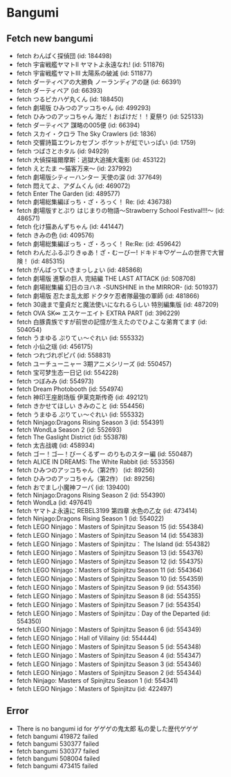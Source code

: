# Bangumi
## Fetch new bangumi
- fetch わんぱく探偵団 (id: 184498)
- fetch 宇宙戦艦ヤマトII ヤマトよ永遠なれ! (id: 511876)
- fetch 宇宙戦艦ヤマトIII 太陽系の破滅 (id: 511877)
- fetch ダーティペアの大勝負 ノーランディアの謎 (id: 66391)
- fetch ダーティペア (id: 66393)
- fetch つるピカハゲ丸くん (id: 188450)
- fetch 劇場版 ひみつのアッコちゃん (id: 499293)
- fetch ひみつのアッコちゃん 海だ！おばけだ！！夏祭り (id: 525133)
- fetch ダーティペア 謀略の005便 (id: 66394)
- fetch スカイ・クロラ The Sky Crawlers (id: 1836)
- fetch 交響詩篇エウレカセブン ポケットが虹でいっぱい (id: 1759)
- fetch つばさとホタル (id: 94929)
- fetch 大偵探福爾摩斯：逃獄大追捕大電影 (id: 453122)
- fetch えとたま ～猫客万来～ (id: 237992)
- fetch 劇場版シティーハンター 天使の涙 (id: 377649)
- fetch 悶えてよ、アダムくん (id: 469072)
- fetch Enter The Garden (id: 489577)
- fetch 劇場総集編ぼっち・ざ・ろっく！ Re: (id: 436738)
- fetch 劇場版すとぷり はじまりの物語～Strawberry School Festival!!!～ (id: 486571)
- fetch 化け猫あんずちゃん (id: 441447)
- fetch きみの色 (id: 409576)
- fetch 劇場総集編ぼっち・ざ・ろっく！ Re:Re: (id: 459642)
- fetch わんだふるぷりきゅあ！ざ・むーびー! ドキドキ♡ゲームの世界で大冒険！ (id: 485315)
- fetch がんばっていきまっしょい (id: 485868)
- fetch 劇場版 進撃の巨人 完結編 THE LAST ATTACK (id: 508708)
- fetch 劇場総集編 幻日のヨハネ -SUNSHINE in the MIRROR- (id: 501937)
- fetch 劇場版 忍たま乱太郎 ドクタケ忍者隊最強の軍師 (id: 481866)
- fetch 30歳まで童貞だと魔法使いになれるらしい 特別編集版 (id: 487209)
- fetch OVA SK∞ エスケーエイト EXTRA PART (id: 396229)
- fetch 白豚貴族ですが前世の記憶が生えたのでひよこな弟育てます (id: 504054)
- fetch うまゆる ぷりてぃ～ぐれい (id: 555332)
- fetch 小仙之瑶 (id: 456175)
- fetch つれづれポピパ (id: 558831)
- fetch ユーチューニャー 3期アニメシリーズ (id: 550457)
- fetch 宝可梦生态一日记 (id: 554228)
- fetch つぼみみ (id: 554973)
- fetch Dream Photobooth (id: 554974)
- fetch 神印王座剧场版 伊莱克斯传奇 (id: 492121)
- fetch きかせてほしい きみのこと (id: 554456)
- fetch うまゆる ぷりてぃ～ぐれい (id: 555332)
- fetch Ninjago:Dragons Rising Season 3 (id: 554391)
- fetch WondLa Season 2 (id: 552693)
- fetch The Gaslight District (id: 553878)
- fetch 太古战魂 (id: 458934)
- fetch ゴー！ゴ―！びーくるずー のりものスター編 (id: 550487)
- fetch ALICE IN DREAMS: The White Rabbit (id: 553356)
- fetch ひみつのアッコちゃん（第2作） (id: 89256)
- fetch ひみつのアッコちゃん（第2作） (id: 89256)
- fetch おでまし小魔神フーパ (id: 139400)
- fetch Ninjago:Dragons Rising Season 2 (id: 554390)
- fetch WondLa (id: 497641)
- fetch ヤマトよ永遠に REBEL3199 第四章 水色の乙女 (id: 473414)
- fetch Ninjago:Dragons Rising Season 1 (id: 554022)
- fetch LEGO Ninjago：Masters of Spinjitzu Season 15 (id: 554384)
- fetch LEGO Ninjago：Masters of Spinjitzu Season 14 (id: 554383)
- fetch LEGO Ninjago：Masters of Spinjitzu： The Island (id: 554382)
- fetch LEGO Ninjago：Masters of Spinjitzu Season 13 (id: 554376)
- fetch LEGO Ninjago：Masters of Spinjitzu Season 12 (id: 554375)
- fetch LEGO Ninjago：Masters of Spinjitzu Season 11 (id: 554364)
- fetch LEGO Ninjago：Masters of Spinjitzu Season 10 (id: 554359)
- fetch LEGO Ninjago：Masters of Spinjitzu Season 9 (id: 554356)
- fetch LEGO Ninjago：Masters of Spinjitzu Season 8 (id: 554355)
- fetch LEGO Ninjago：Masters of Spinjitzu Season 7 (id: 554354)
- fetch LEGO Ninjago：Masters of Spinjitzu：Day of the Departed (id: 554350)
- fetch LEGO Ninjago：Masters of Spinjitzu Season 6 (id: 554349)
- fetch LEGO Ninjago：Hall of Villainy (id: 554444)
- fetch LEGO Ninjago：Masters of Spinjitzu Season 5 (id: 554348)
- fetch LEGO Ninjago：Masters of Spinjitzu Season 4 (id: 554347)
- fetch LEGO Ninjago：Masters of Spinjitzu Season 3 (id: 554346)
- fetch LEGO Ninjago：Masters of Spinjitzu Season 2 (id: 554344)
- fetch Ninjago: Masters of Spinjitzu Season 1 (id: 554341)
- fetch LEGO Ninjago：Masters of Spinjitzu (id: 422497)
## Error
- There is no bangumi id for ゲゲゲの鬼太郎 私の愛した歴代ゲゲゲ
- fetch bangumi 419872 failed
- fetch bangumi 530377 failed
- fetch bangumi 530377 failed
- fetch bangumi 508004 failed
- fetch bangumi 473415 failed
